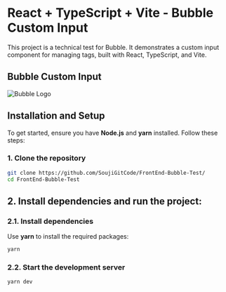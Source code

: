 # React + TypeScript + Vite - Bubble Custom Input

This project is a technical test for Bubble. It demonstrates a custom input component for managing tags, built with React, TypeScript, and Vite.

## Bubble Custom Input

![Bubble Logo](https://getbubble.dev/_next/static/media/logo.7ef6c80b.svg)

## Installation and Setup

To get started, ensure you have **Node.js** and **yarn** installed. Follow these steps:

### 1. Clone the repository

```bash
git clone https://github.com/SoujiGitCode/FrontEnd-Bubble-Test/
cd FrontEnd-Bubble-Test
```

## 2. Install dependencies and run the project:

### 2.1. Install dependencies

Use **yarn** to install the required packages:

```bash
yarn
```

### 2.2. Start the development server

```bash
yarn dev
```